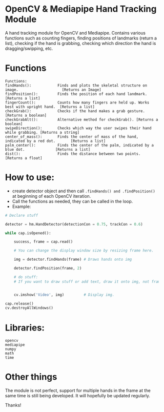 # OpenCV & Mediapipe Hand Tracking Module
A hand tracking module for OpenCV and Mediapipe. Contains various functions such as counting fingers, finding positions of landmarks (return a list), checking if the hand is grabbing, checking which direction the hand is dragging/swipping, etc.

# Functions
```
Functions:
findHands():            Finds and plots the skeletal structure on image.                    [Returns an Image]
findPosition():         Finds the position of each hand landmark.                           [Returns a list]
fingerCount():          Counts how many fingers are held up. Works best with upright hand.  [Returns a list]
checkGrab():            Checks if the hand makes a grab gesture.                            [Returns a boolean]
checkGrabAlt():         Alternative method for checkGrab(). [Returns a boolean]
swipeDirection():       Checks which way the user swipes their hand while grabbing. [Returns a string]
center_of_mass():       Finds the center of mass of the hand, indicated by a red dot.       [Returns a list]
palm_center():          Finds the center of the palm, indicated by a blue dot.              [Returns a list]
dist():                 Finds the distance between two points.                              [Returns a float]
```

# How to use:
* create detector object and then call ```.findHands() and .findPosition()``` at beginning of each OpenCV iteration.
* Call the functions as needed, they can be called in the loop.
* Example:

```python
# Declare stuff

detector = hm.HandDetector(detectionCon = 0.75, trackCon = 0.6)

while cap.isOpened():

    success, frame = cap.read()

    # You can change the display window size by resizing frame here.

    img = detector.findHands(frame) # Draws hands onto img

    detector.findPosition(frame, 2)

    # do stuff:
    # If you want to draw stuff or add text, draw it onto img, not frame.


    cv.imshow('Video', img)         # Display img.

cap.release()
cv.destroyAllWindows()
```

# Libraries:
```
opencv
mediapipe
numpy
math
time
```

# Other things
The module is not perfect, support for multiple hands in the frame at the same time is still being developed.
It will hopefully be updated regularly.

Thanks!
